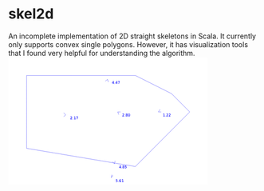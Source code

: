 # skel2d
An incomplete implementation of 2D straight skeletons in Scala. It currently only supports convex single polygons. However, it has visualization tools that I found very helpful for understanding the algorithm.
![](/steps.gif?raw=true)

